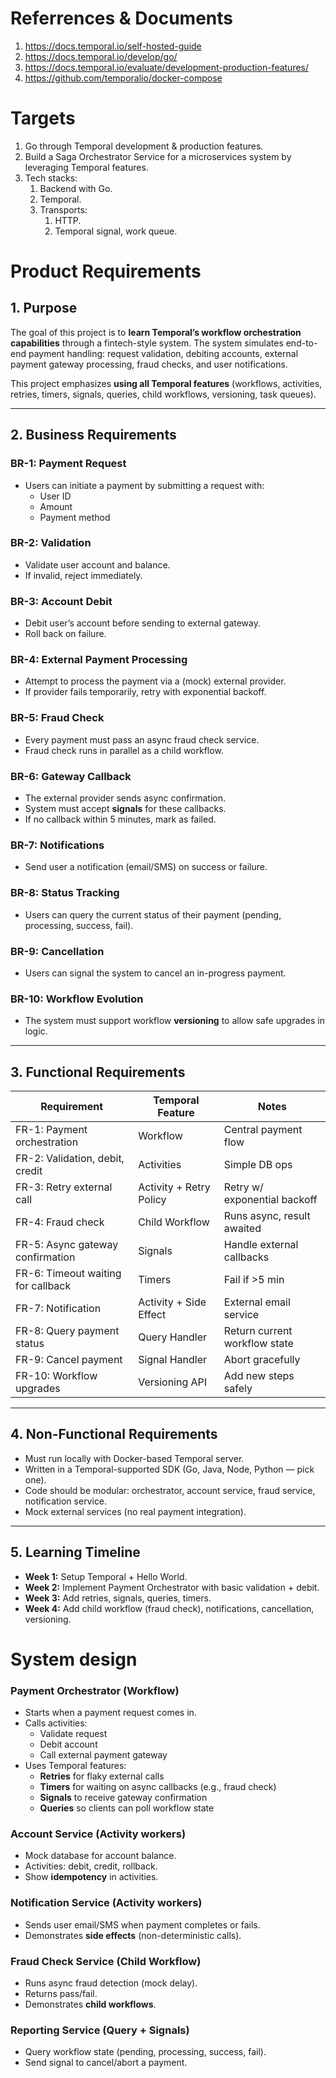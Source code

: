 # Referrences & Documents

1. https://docs.temporal.io/self-hosted-guide
2. https://docs.temporal.io/develop/go/
3. https://docs.temporal.io/evaluate/development-production-features/
4. https://github.com/temporalio/docker-compose

# Targets

1. Go through Temporal development & production features.
2. Build a Saga Orchestrator Service for a microservices system by leveraging Temporal features.
3. Tech stacks:
   1. Backend with Go.
   2. Temporal.
   3. Transports:
      1. HTTP.
      2. Temporal signal, work queue.

# Product Requirements

## 1. Purpose

The goal of this project is to **learn Temporal’s workflow orchestration capabilities** through a fintech-style system. The system simulates end-to-end payment handling: request validation, debiting accounts, external payment gateway processing, fraud checks, and user notifications.

This project emphasizes **using all Temporal features** (workflows, activities, retries, timers, signals, queries, child workflows, versioning, task queues).

---

## 2. Business Requirements

### BR-1: Payment Request

- Users can initiate a payment by submitting a request with:
  - User ID
  - Amount
  - Payment method

### BR-2: Validation

- Validate user account and balance.
- If invalid, reject immediately.

### BR-3: Account Debit

- Debit user’s account before sending to external gateway.
- Roll back on failure.

### BR-4: External Payment Processing

- Attempt to process the payment via a (mock) external provider.
- If provider fails temporarily, retry with exponential backoff.

### BR-5: Fraud Check

- Every payment must pass an async fraud check service.
- Fraud check runs in parallel as a child workflow.

### BR-6: Gateway Callback

- The external provider sends async confirmation.
- System must accept **signals** for these callbacks.
- If no callback within 5 minutes, mark as failed.

### BR-7: Notifications

- Send user a notification (email/SMS) on success or failure.

### BR-8: Status Tracking

- Users can query the current status of their payment (pending, processing, success, fail).

### BR-9: Cancellation

- Users can signal the system to cancel an in-progress payment.

### BR-10: Workflow Evolution

- The system must support workflow **versioning** to allow safe upgrades in logic.

---

## 3. Functional Requirements

| Requirement                        | Temporal Feature        | Notes                         |
| ---------------------------------- | ----------------------- | ----------------------------- |
| FR-1: Payment orchestration        | Workflow                | Central payment flow          |
| FR-2: Validation, debit, credit    | Activities              | Simple DB ops                 |
| FR-3: Retry external call          | Activity + Retry Policy | Retry w/ exponential backoff  |
| FR-4: Fraud check                  | Child Workflow          | Runs async, result awaited    |
| FR-5: Async gateway confirmation   | Signals                 | Handle external callbacks     |
| FR-6: Timeout waiting for callback | Timers                  | Fail if >5 min                |
| FR-7: Notification                 | Activity + Side Effect  | External email service        |
| FR-8: Query payment status         | Query Handler           | Return current workflow state |
| FR-9: Cancel payment               | Signal Handler          | Abort gracefully              |
| FR-10: Workflow upgrades           | Versioning API          | Add new steps safely          |

---

## 4. Non-Functional Requirements

- Must run locally with Docker-based Temporal server.
- Written in a Temporal-supported SDK (Go, Java, Node, Python — pick one).
- Code should be modular: orchestrator, account service, fraud service, notification service.
- Mock external services (no real payment integration).

---

## 5. Learning Timeline

- **Week 1:** Setup Temporal + Hello World.
- **Week 2:** Implement Payment Orchestrator with basic validation + debit.
- **Week 3:** Add retries, signals, queries, timers.
- **Week 4:** Add child workflow (fraud check), notifications, cancellation, versioning.

# System design

### **Payment Orchestrator (Workflow)**

- Starts when a payment request comes in.
- Calls activities:
  - Validate request
  - Debit account
  - Call external payment gateway
- Uses Temporal features:
  - **Retries** for flaky external calls
  - **Timers** for waiting on async callbacks (e.g., fraud check)
  - **Signals** to receive gateway confirmation
  - **Queries** so clients can poll workflow state

### **Account Service (Activity workers)**

- Mock database for account balance.
- Activities: debit, credit, rollback.
- Show **idempotency** in activities.

### **Notification Service (Activity workers)**

- Sends user email/SMS when payment completes or fails.
- Demonstrates **side effects** (non-deterministic calls).

### **Fraud Check Service (Child Workflow)**

- Runs async fraud detection (mock delay).
- Returns pass/fail.
- Demonstrates **child workflows**.

### **Reporting Service (Query + Signals)**

- Query workflow state (pending, processing, success, fail).
- Send signal to cancel/abort a payment.
